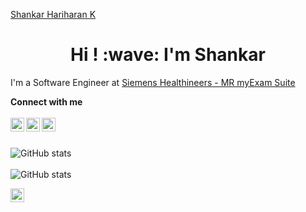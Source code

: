 [Shankar Hariharan K](https://devshank.com/)

<h1 align='center'>
  Hi ! :wave: I'm Shankar
</h1>

I'm a Software Engineer at [Siemens Healthineers - MR myExam Suite](https://www.siemens-healthineers.com/en-in/magnetic-resonance-imaging/technologies-and-innovations/my-exam-companion)

 **Connect with me** 
<br> <br>
 <a href="https://twitter.com/ShankarHaran3">
  <img align="left" alt="shankar's Twitter" width="22px" src="https://cdn.jsdelivr.net/npm/simple-icons@v3/icons/twitter.svg" />
</a>
<a href="https://www.linkedin.com/in/shankar-hariharan-k/">
  <img align="left" alt="shankar's LinkedIn" width="22px" src="https://cdn.jsdelivr.net/npm/simple-icons@v3/icons/linkedin.svg" />
</a>
<a href="https://github.com/devshank3">
  <img align="left" alt="shankar's Github" width="22px" src="https://cdn.jsdelivr.net/npm/simple-icons@v3/icons/github.svg" />
</a>
<br><br>

![GitHub stats](https://github-readme-stats.vercel.app/api?username=devshank3&show_icons=true&hide_border=true&theme=chartreuse-dark)
<br><br>
![GitHub stats](https://github-readme-stats.vercel.app/api/top-langs/?username=devshank3&layout=compact&theme=github_dark)

  <img align="left" alt="shankar's Discord" width="22px" src="https://cdn.jsdelivr.net/npm/simple-icons@v3/icons/discord.svg" />
</a>
<br><br>
